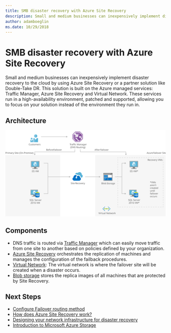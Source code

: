 ```yaml
---
title: SMB disaster recovery with Azure Site Recovery
description: Small and medium businesses can inexpensively implement disaster recovery to the cloud by using Azure Site Recovery or a partner solution like Double-Take DR.
author: adamboeglin
ms.date: 10/29/2018
---
```

# SMB disaster recovery with Azure Site Recovery
Small and medium businesses can inexpensively implement disaster recovery to the cloud by using Azure Site Recovery or a partner solution like Double-Take DR.
This solution is built on the Azure managed services: Traffic Manager, Azure Site Recovery and Virtual Network. These services run in a high-availability environment, patched and supported, allowing you to focus on your solution instead of the environment they run in.

## Architecture
<img src="media/disaster-recovery-smb-azure-site-recovery.svg" alt='architecture diagram' />

## Components
* DNS traffic is routed via [Traffic Manager](http://azure.microsoft.com/services/traffic-manager/) which can easily move traffic from one site to another based on policies defined by your organization.
* [Azure Site Recovery](http://azure.microsoft.com/services/site-recovery/) orchestrates the replication of machines and manages the configuration of the failback procedures.
* [Virtual Network](href="http://azure.microsoft.com/services/virtual-network/): The virtual network is where the failover site will be created when a disaster occurs.
* [Blob storage](http://azure.microsoft.com/services/storage/blobs/) stores the replica images of all machines that are protected by Site Recovery.

## Next Steps
* [Configure Failover routing method](https://docs.microsoft.com/api/Redirect/documentation/articles/traffic-manager-configure-failover-routing-method/)
* [How does Azure Site Recovery work?](https://docs.microsoft.com/api/Redirect/documentation/articles/site-recovery-components/)
* [Designing your network infrastructure for disaster recovery](https://docs.microsoft.com/api/Redirect/documentation/articles/site-recovery-network-design/)
* [Introduction to Microsoft Azure Storage](https://docs.microsoft.com/api/Redirect/documentation/articles/storage-introduction/)